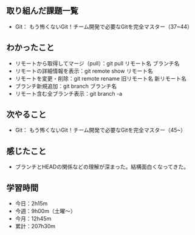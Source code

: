  ## 取り組んだ課題一覧
- Git： もう怖くないGit！チーム開発で必要なGitを完全マスター（37~44）
## わかったこと
- リモートから取得してマージ（pull）：git pull リモート名 ブランチ名
- リモートの詳細情報を表示：git remote show リモート名
- リモートを変更・削除：git remote rename 旧リモート名 新リモート名
- ブランチ新規追加：git branch ブランチ名
- リモート含む全ブランチ表示：git branch -a
## 次やること
- Git： もう怖くないGit！チーム開発で必要なGitを完全マスター（45~）
## 感じたこと
- ブランチとHEADの関係などの理解が深まった。結構面白くなってきた。
## 学習時間
- 今日：2h15m
- 今週：9h00m（土曜〜）
- 今月：12h45m
- 累計：207h30m